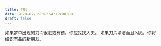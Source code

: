 ```yaml
---
title: 刀片
date: 2020-02-15T20:54:12+08:00
draft: false
---
```


如果梦中出现的刀片很脏或有锈，你应找找大夫。
如果刀片清洁而且闪亮，你将结识有益的新朋友。
